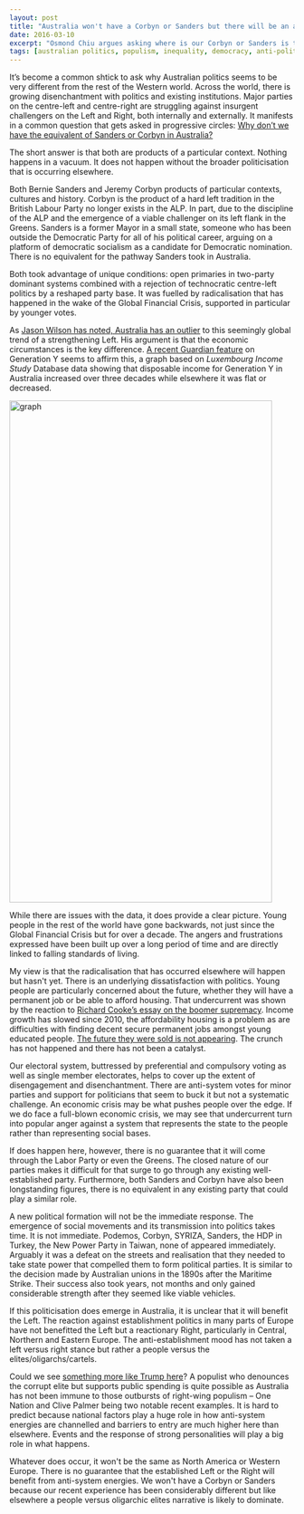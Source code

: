 ```yaml
---
layout: post
title: "Australia won't have a Corbyn or Sanders but there will be an anti-system response"
date: 2016-03-10
excerpt: "Osmond Chiu argues asking where is our Corbyn or Sanders is the wrong question."
tags: [australian politics, populism, inequality, democracy, anti-politics, socialism]
---
```



It’s become a common shtick to ask why Australian politics seems to be very different from the rest of the Western world. Across the world, there is growing disenchantment with politics and existing institutions. Major parties on the centre-left and centre-right are struggling against insurgent challengers on the Left and Right, both internally and externally. It manifests in a common question that gets asked in progressive circles: <a href="http://www.eurekastreet.com.au/article.aspx?aeid=45992">Why don’t we have the equivalent of Sanders or Corbyn in Australia?</a>

The short answer is that both are products of a particular context. Nothing happens in a vacuum. It does not happen without the broader politicisation that is occurring elsewhere.

Both Bernie Sanders and Jeremy Corbyn products of particular contexts, cultures and history. Corbyn is the product of a hard left tradition in the British Labour Party no longer exists in the ALP. In part, due to the discipline of the ALP and the emergence of a viable challenger on its left flank in the Greens. Sanders is a former Mayor in a small state, someone who has been outside the Democratic Party for all of his political career, arguing on a platform of democratic socialism as a candidate for Democratic nomination. There is no equivalent for the pathway Sanders took in Australia.

Both took advantage of unique conditions: open primaries in two-party dominant systems combined with a rejection of technocratic centre-left politics by a reshaped party base. It was fuelled by radicalisation that has happened in the wake of the Global Financial Crisis, supported in particular by younger votes.

As <a href="http://www.theguardian.com/commentisfree/2016/feb/12/the-left-is-having-a-moment-everywhere-except-in-australia">Jason Wilson has noted, Australia has an outlier</a> to this seemingly global trend of a strengthening Left. His argument is that the economic circumstances is the key difference. <a href="http://www.theguardian.com/world/2016/mar/08/young-single-people-bear-the-brunt-of-generation-ys-economic-woes">A recent Guardian feature</a> on Generation Y seems to affirm this, a graph based on <em>Luxembourg Income Study</em> Database data showing that disposable income for Generation Y in Australia increased over three decades while elsewhere it was flat or decreased.

<img class="alignnone size-full wp-image-2134" src="https://agitateeducateopine.files.wordpress.com/2016/03/graph.jpg" alt="graph" width="464" height="887" />

While there are issues with the data, it does provide a clear picture. Young people in the rest of the world have gone backwards, not just since the Global Financial Crisis but for over a decade. The angers and frustrations expressed have been built up over a long period of time and are directly linked to falling standards of living.

My view is that the radicalisation that has occurred elsewhere will happen but hasn't yet. There is an underlying dissatisfaction with politics. Young people are particularly concerned about the future, whether they will have a permanent job or be able to afford housing. That undercurrent was shown by the reaction to <a href="https://www.themonthly.com.au/issue/2016/march/1456750800/richard-cooke/boomer-supremacy">Richard Cooke’s essay on the boomer supremacy</a>. Income growth has slowed since 2010, the affordability housing is a problem as are difficulties with finding decent secure permanent jobs amongst young educated people. <a href="https://agitateeducateopine.wordpress.com/2016/03/01/the-danger-of-generational-politics/">The future they were sold is not appearing</a>. The crunch has not happened and there has not been a catalyst.

Our electoral system, buttressed by preferential and compulsory voting as well as single member electorates, helps to cover up the extent of disengagement and disenchantment. There are anti-system votes for minor parties and support for politicians that seem to buck it but not a systematic challenge. An economic crisis may be what pushes people over the edge. If we do face a full-blown economic crisis, we may see that undercurrent turn into popular anger against a system that represents the state to the people rather than representing social bases.

If does happen here, however, there is no guarantee that it will come through the Labor Party or even the Greens. The closed nature of our parties makes it difficult for that surge to go through any existing well-established party. Furthermore, both Sanders and Corbyn have also been longstanding figures, there is no equivalent in any existing party that could play a similar role.

A new political formation will not be the immediate response. The emergence of social movements and its transmission into politics takes time. It is not immediate. Podemos, Corbyn, SYRIZA, Sanders, the HDP in Turkey, the New Power Party in Taiwan, none of appeared immediately. Arguably it was a defeat on the streets and realisation that they needed to take state power that compelled them to form political parties. It is similar to the decision made by Australian unions in the 1890s after the Maritime Strike. Their success also took years, not months and only gained considerable strength after they seemed like viable vehicles.

If this politicisation does emerge in Australia, it is unclear that it will benefit the Left. The reaction against establishment politics in many parts of Europe have not benefitted the Left but a reactionary Right, particularly in Central, Northern and Eastern Europe. The anti-establishment mood has not taken a left versus right stance but rather a people versus the elites/oligarchs/cartels.

Could we see <a href="https://t.co/62QT3IbBVb">something more like Trump here</a>? A populist who denounces the corrupt elite but supports public spending is quite possible as Australia has not been immune to those outbursts of right-wing populism – One Nation and Clive Palmer being two notable recent examples. It is hard to predict because national factors play a huge role in how anti-system energies are channelled and barriers to entry are much higher here than elsewhere. Events and the response of strong personalities will play a big role in what happens.

Whatever does occur, it won't be the same as North America or Western Europe. There is no guarantee that the established Left or the Right will benefit from anti-system energies. We won't have a Corbyn or Sanders because our recent experience has been considerably different but like elsewhere a people versus oligarchic elites narrative is likely to dominate.
